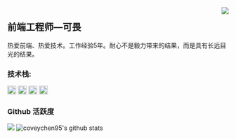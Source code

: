 <img align="right" src="https://count.getloli.com/get/@:coveychen95?theme=rule34">

## 前端工程师—可畏

热爱前端、热爱技术。工作经验5年。耐心不是毅力带来的结果，而是具有长远目光的结果。

### **技术栈:**

<a href="https://v3.cn.vuejs.org"><code><img height="20" src="./images/vue.png"></code></a>
<a href="https://www.tslang.cn/index.html"><code><img height="20" src="./images/typescript.png"></code></a>
<a href="https://webpack.js.org/"><code><img height="20" src="./images/webpack.svg"></code></a>
<a href="https://cn.vitejs.dev"><code><img height="20" src="./images/vite.png"></code></a>

### Github 活跃度

[![](https://activity-graph.herokuapp.com/graph?username=coveychen95&theme=dracula)](https://github.com/ashutosh00710/github-readme-activity-graph)
![coveychen95's github stats](https://github-readme-stats.vercel.app/api?username=coveychen95&show_icons=true&theme=vue)

<!-- ![Top Langs](https://github-readme-stats.vercel.app/api/top-langs/?username=coveychen95&langs_count=6)
![](https://github-readme-stats.vercel.app/api/top-langs/?username=coveychen95&layout=compact&langs_count=6) -->

